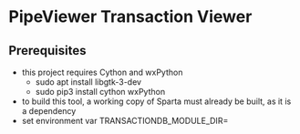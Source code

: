 # PipeViewer Transaction Viewer

## Prerequisites

- this project requires Cython and wxPython
  - sudo apt install libgtk-3-dev
  - sudo pip3 install cython wxPython
- to build this tool, a working copy of Sparta must already be built, as it is a dependency
- set environment var TRANSACTIONDB_MODULE_DIR=<transactiondb module dir>